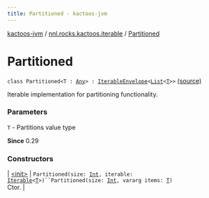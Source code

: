 ```yaml
---
title: Partitioned - kactoos-jvm
---
```


[kactoos-jvm](../../index.html) / [nnl.rocks.kactoos.iterable](../index.html) / [Partitioned](./index.html)

# Partitioned

`class Partitioned<T : `[`Any`](https://kotlinlang.org/api/latest/jvm/stdlib/kotlin/-any/index.html)`> : `[`IterableEnvelope`](../-iterable-envelope/index.html)`<`[`List`](https://kotlinlang.org/api/latest/jvm/stdlib/kotlin.collections/-list/index.html)`<`[`T`](index.html#T)`>>` [(source)](https://github.com/neonailol/kactoos/blob/master/kactoos-jvm/src/main/kotlin/nnl/rocks/kactoos/iterable/Partitioned.kt#L34)

Iterable implementation for partitioning functionality.

### Parameters

`T` - Partitions value type

**Since**
0.29

### Constructors

| [&lt;init&gt;](-init-.html) | `Partitioned(size: `[`Int`](https://kotlinlang.org/api/latest/jvm/stdlib/kotlin/-int/index.html)`, iterable: `[`Iterable`](https://kotlinlang.org/api/latest/jvm/stdlib/kotlin.collections/-iterable/index.html)`<`[`T`](index.html#T)`>)``Partitioned(size: `[`Int`](https://kotlinlang.org/api/latest/jvm/stdlib/kotlin/-int/index.html)`, vararg items: `[`T`](index.html#T)`)`<br>Ctor. |

